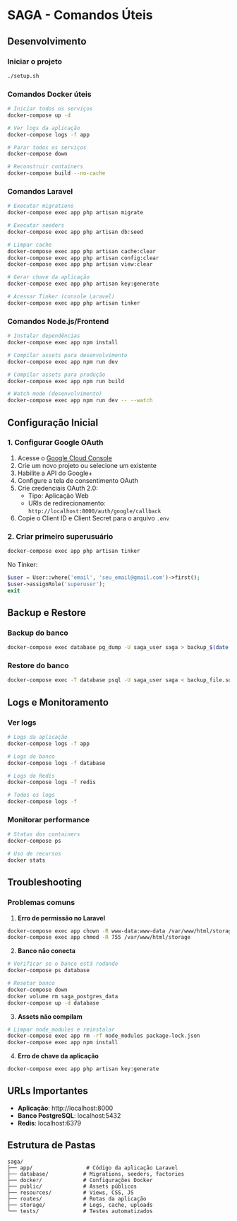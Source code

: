 # SAGA - Comandos Úteis

## Desenvolvimento

### Iniciar o projeto
```bash
./setup.sh
```

### Comandos Docker úteis
```bash
# Iniciar todos os serviços
docker-compose up -d

# Ver logs da aplicação
docker-compose logs -f app

# Parar todos os serviços
docker-compose down

# Reconstruir containers
docker-compose build --no-cache
```

### Comandos Laravel
```bash
# Executar migrations
docker-compose exec app php artisan migrate

# Executar seeders
docker-compose exec app php artisan db:seed

# Limpar cache
docker-compose exec app php artisan cache:clear
docker-compose exec app php artisan config:clear
docker-compose exec app php artisan view:clear

# Gerar chave da aplicação
docker-compose exec app php artisan key:generate

# Acessar Tinker (console Laravel)
docker-compose exec app php artisan tinker
```

### Comandos Node.js/Frontend
```bash
# Instalar dependências
docker-compose exec app npm install

# Compilar assets para desenvolvimento
docker-compose exec app npm run dev

# Compilar assets para produção
docker-compose exec app npm run build

# Watch mode (desenvolvimento)
docker-compose exec app npm run dev -- --watch
```

## Configuração Inicial

### 1. Configurar Google OAuth
1. Acesse o [Google Cloud Console](https://console.cloud.google.com/)
2. Crie um novo projeto ou selecione um existente
3. Habilite a API do Google+ 
4. Configure a tela de consentimento OAuth
5. Crie credenciais OAuth 2.0:
   - Tipo: Aplicação Web
   - URIs de redirecionamento: `http://localhost:8000/auth/google/callback`
6. Copie o Client ID e Client Secret para o arquivo `.env`

### 2. Criar primeiro superusuário
```bash
docker-compose exec app php artisan tinker
```

No Tinker:
```php
$user = User::where('email', 'seu_email@gmail.com')->first();
$user->assignRole('superuser');
exit
```

## Backup e Restore

### Backup do banco
```bash
docker-compose exec database pg_dump -U saga_user saga > backup_$(date +%Y%m%d_%H%M%S).sql
```

### Restore do banco
```bash
docker-compose exec -T database psql -U saga_user saga < backup_file.sql
```

## Logs e Monitoramento

### Ver logs
```bash
# Logs da aplicação
docker-compose logs -f app

# Logs do banco
docker-compose logs -f database

# Logs do Redis
docker-compose logs -f redis

# Todos os logs
docker-compose logs -f
```

### Monitorar performance
```bash
# Status dos containers
docker-compose ps

# Uso de recursos
docker stats
```

## Troubleshooting

### Problemas comuns

1. **Erro de permissão no Laravel**
```bash
docker-compose exec app chown -R www-data:www-data /var/www/html/storage
docker-compose exec app chmod -R 755 /var/www/html/storage
```

2. **Banco não conecta**
```bash
# Verificar se o banco está rodando
docker-compose ps database

# Resetar banco
docker-compose down
docker volume rm saga_postgres_data
docker-compose up -d database
```

3. **Assets não compilam**
```bash
# Limpar node_modules e reinstalar
docker-compose exec app rm -rf node_modules package-lock.json
docker-compose exec app npm install
```

4. **Erro de chave da aplicação**
```bash
docker-compose exec app php artisan key:generate
```

## URLs Importantes

- **Aplicação**: http://localhost:8000
- **Banco PostgreSQL**: localhost:5432
- **Redis**: localhost:6379

## Estrutura de Pastas

```
saga/
├── app/                 # Código da aplicação Laravel
├── database/           # Migrations, seeders, factories
├── docker/             # Configurações Docker
├── public/             # Assets públicos
├── resources/          # Views, CSS, JS
├── routes/             # Rotas da aplicação
├── storage/            # Logs, cache, uploads
└── tests/              # Testes automatizados
```
